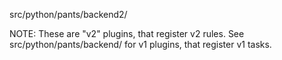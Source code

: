 src/python/pants/backend2/


NOTE: These are "v2" plugins, that register v2 rules. See src/python/pants/backend/ for
v1 plugins, that register v1 tasks.
